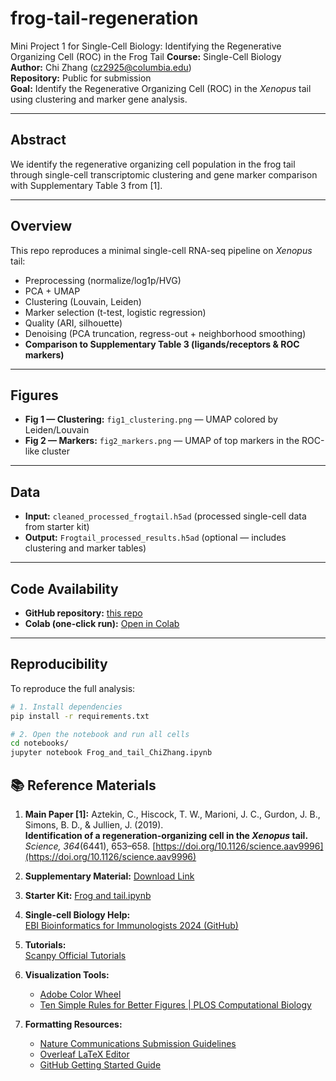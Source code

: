 # frog-tail-regeneration
Mini Project 1 for Single-Cell Biology: Identifying the Regenerative Organizing Cell (ROC) in the Frog Tail
**Course:** Single-Cell Biology  
**Author:** Chi Zhang (cz2925@columbia.edu)  
**Repository:** Public for submission  
**Goal:** Identify the Regenerative Organizing Cell (ROC) in the *Xenopus* tail using clustering and marker gene analysis.

---

## Abstract
We identify the regenerative organizing cell population in the frog tail through single-cell transcriptomic clustering and gene marker comparison with Supplementary Table 3 from [1].

---

## Overview
This repo reproduces a minimal single-cell RNA-seq pipeline on *Xenopus* tail:
- Preprocessing (normalize/log1p/HVG)
- PCA + UMAP
- Clustering (Louvain, Leiden)
- Marker selection (t-test, logistic regression)
- Quality (ARI, silhouette)
- Denoising (PCA truncation, regress-out + neighborhood smoothing)
- **Comparison to Supplementary Table 3 (ligands/receptors & ROC markers)**

---

## Figures
- **Fig 1 — Clustering:** `fig1_clustering.png` — UMAP colored by Leiden/Louvain  
- **Fig 2 — Markers:** `fig2_markers.png` — UMAP of top markers in the ROC-like cluster  

---

## Data
- **Input:** `cleaned_processed_frogtail.h5ad` (processed single-cell data from starter kit)  
- **Output:** `Frogtail_processed_results.h5ad` (optional — includes clustering and marker tables)  

---

## Code Availability
- **GitHub repository:** [this repo](https://github.com/Chi123Zhang/frog-tail-regeneration)  
- **Colab (one-click run):** [Open in Colab](https://colab.research.google.com/drive/1n-zwzKfbmK6F8lzEAfzpKAyjfyKSeYqH#scrollTo=JFrM4u5k9-8m)  

---

## Reproducibility
To reproduce the full analysis:

```bash
# 1. Install dependencies
pip install -r requirements.txt

# 2. Open the notebook and run all cells
cd notebooks/
jupyter notebook Frog_and_tail_ChiZhang.ipynb
```


## 📚 Reference Materials

1. **Main Paper [1]:** Aztekin, C., Hiscock, T. W., Marioni, J. C., Gurdon, J. B., Simons, B. D., & Jullien, J. (2019).  
**Identification of a regeneration-organizing cell in the *Xenopus* tail.**  
*Science, 364*(6441), 653–658. [https://doi.org/10.1126/science.aav9996](https://doi.org/10.1126/science.aav9996)

2. **Supplementary Material:** [Download Link](https://www.nature.com/articles/s41587-025-02694-w#Sec22)

3. **Starter Kit:** [Frog and tail.ipynb](./Frog_and_tail.ipynb)

4. **Single-cell Biology Help:**  
   [EBI Bioinformatics for Immunologists 2024 (GitHub)](https://github.com/noHup-cc/EBI_Bioinformatics_for_Immunologists_2024)

5. **Tutorials:**  
   [Scanpy Official Tutorials](https://scanpy.readthedocs.io/en/stable/tutorials.html)

6. **Visualization Tools:**  
   - [Adobe Color Wheel](https://color.adobe.com/create/color-wheel)  
   - [Ten Simple Rules for Better Figures | PLOS Computational Biology](https://journals.plos.org/ploscompbiol/article?id=10.1371/journal.pcbi.1003833)

7. **Formatting Resources:**  
   - [Nature Communications Submission Guidelines](https://www.nature.com/ncomms/submit/article)  
   - [Overleaf LaTeX Editor](https://www.overleaf.com/)  
   - [GitHub Getting Started Guide](https://docs.github.com/en/get-started/start-your-journey)
